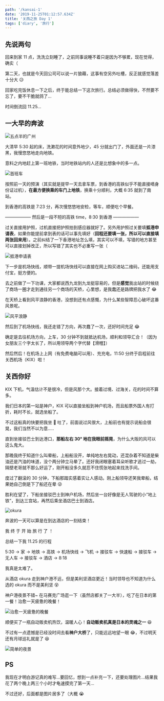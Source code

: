 ```yaml
---
path: '/kansai-1'
date: '2019-11-25T01:12:57.634Z'
title: '关西之旅 Day 1'
tags: ['diary', '旅行']
---
```


## 先说两句

回来到家 11 点，洗洗立刻睡了，之前同事说睡不着只是因为不够累，现在觉得，确实（

第二天，也就是今天回公司可以说一片狼藉，这事有空另外吐槽，反正就感觉落差十分大 😥

回家吃完饭休息一下之后，终于能总结一下这次旅行。总结必须做得快，不然要不忘了，要不干脆就鸽了...

时间倒流回 11.25...

## 一大早的奔波

![五点半的广州](guangzhou530.png)

大清早 5:30 起的床，洗漱花的时间意外地少，45 分就出门了，外面还是一片漆黑，我慢悠悠地走向地铁。

意料之内地赶上第一班地铁，当时地铁站内的人还是比想象中的多一点。

![首班车](firstMetro.png)

按照前一天的预演（其实就是提早一天去拿车票，到香港的高铁似乎不能直接嘀身份证过机），**在最方便换乘的车门上地铁**，换乘十分顺利，大概 6:35 就到了南站。

到香港的高铁是 7:23 分，再次慢悠悠地安检，等车，顺便吃个早餐。

—————— 然后是一段不短的高铁 time，8:30 到香港 ——————

过关直接用护照，过机直接把护照拍到感应器就好了。另外用护照过关要填**抵港申请表**，如果你能提前拿到表的话可以事先填好（**回程还要填一张，所以可以直接填两张回来用**）。之前纠结了一下香港地址怎么填，其实可以不填，写错的地方甚至可以直接划掉改正，所以写错了其实也不必重写一张（

![抵港申请表](arrivalCard.png)

下一步是机场快线，顺带一提机场快线可以直接在网上购买进站二维码，还能用支付宝，挺方便的。

去之前做了一下功课，大家都说西九龙到九龙挺容易的，但是**感觉**我出站的时候绕了商场一圈才走到通往另一个商场的天桥，心里想，是我蠢还是路牌把我水了 😂

在天桥上看到风平浪静的香港，没想到还有点感慨，为什么某些智障忍心破坏这番风景呢。

![风平浪静](hk.png)

然后到了机场快线，我还走错了方向，再次蠢了一次，还好时间充足 😂

确定是去往机场方向，上车，30 分钟不到就抵达机场，顺利和领导汇合！（因为女朋友三个字太长了，所以用领导两个字代替【滑稽】）

然后然后！在机场上上网（有免费电脑可以用）、充充电，11:50 分终于启程前往关西机场（KIX）啦！

## 关西你好

KIX 下机，气温估计不是很冷，但是风那个大。接着过境、过海关，花的时间不算多。

我们日本的第一站是神户，KIX 可以直接坐船到神户机场，而且船票外国人有打折，耗时不长，就选坐船了。

不过这船真的快要把我坐 🤮 吐了，前面说过风很大，上船前也有提示说船会很晃，我们当然不以为意.....

直到坐接驳巴士到达港口，**那船左右 30° 地在我眼前摇晃**，为什么大阪的风可以这么鬼大。

那晚我终于知道什么叫晕船，上船船没开，单纯地左右晃动，还混杂着不知道是柴油还是汽油的味道，没个两分钟立马晕了。还好我闭眼塞着耳朵听歌才逃过一劫，隔壁老哥就不那么好运了，刚开船没多久就忍不住慌张地起来找洗手间。

度过了翻滚的 30 分钟，下船那踏实感着实让人感动。刚上船领导还笑我晕船，结果她自己倒是下了船还在晕 😜

胜利在望了，下船坐接驳巴士到神户机场，然后坐一台好像是无人驾驶的小“地上铁”，到达三宫站，再然后乘坐酒店巴士到酒店。

![okura](okura.png)

奔波的一天可以算是在到达酒店的一刻结束！

我 终 于 开 始 旅 行 了 ！

总结一下我 11.25 的行程

5:30 → 家 → 地铁 → 高铁 → 机场快线 → 飞机 → 接驳车 → 快速船 → 接驳车 → 无人车 → 接驳车 → 酒店 → 8:18

我真是太难了。

从酒店 okura 走到神户港不远，但是美利坚酒店更近！当时领导也不知道为什么选的 okura 而不是美利坚 😵

神户港夜景不错~ 在马赛克广场逛一下（虽然店都关了一大半），吃了在日本的第一餐！治愈一天疲惫的晚餐！

![治愈一天疲惫的晚餐](dinner.jpg)

顺便买了一瓶自动贩卖机热饮，温暖人心！**自动贩卖机真是日本的灵魂之一** 😆

不过有一点遗憾是已经没时间去看**神户大桥**了，只能远远地望一眼 😂，不过明天还有月球巡礼就是了 😆

![简单的夜景](nightsight.jpg)

## PS

我现在才明白游记真的难写...要回忆，想到一点补充一下，还要处理图片...结果我花了两个晚上两三个小时才龟速摸完了第一天...

不过还好，后面都是图片居多了（大概 😭
